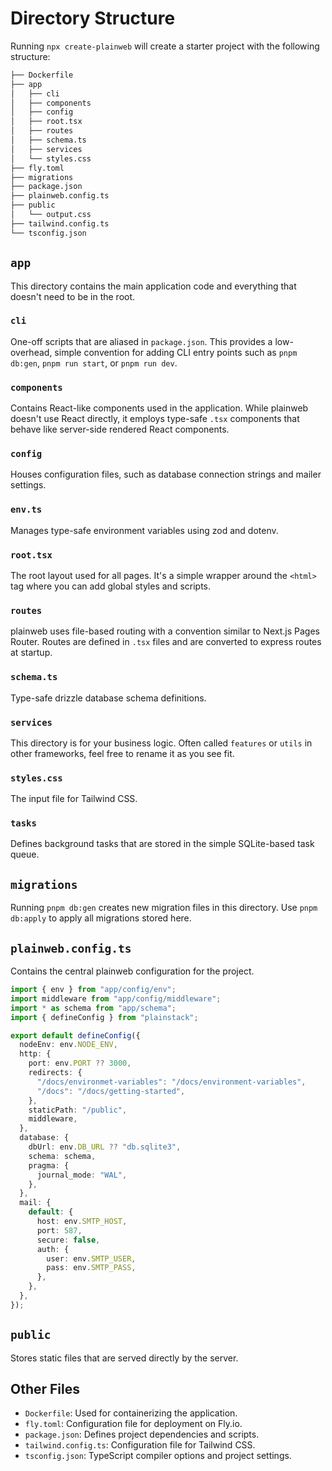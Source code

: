 # Directory Structure

Running `npx create-plainweb` will create a starter project with the following structure:

```bash
├── Dockerfile
├── app
│   ├── cli
│   ├── components
│   ├── config
│   ├── root.tsx
│   ├── routes
│   ├── schema.ts
│   ├── services
│   └── styles.css
├── fly.toml
├── migrations
├── package.json
├── plainweb.config.ts
├── public
│   └── output.css
├── tailwind.config.ts
└── tsconfig.json
```

## `app`

This directory contains the main application code and everything that doesn't need to be in the root.

### `cli`

One-off scripts that are aliased in `package.json`. This provides a low-overhead, simple convention for adding CLI entry points such as `pnpm db:gen`, `pnpm run start`, or `pnpm run dev`.

### `components`

Contains React-like components used in the application. While plainweb doesn't use React directly, it employs type-safe `.tsx` components that behave like server-side rendered React components.

### `config`

Houses configuration files, such as database connection strings and mailer settings.

### `env.ts`

Manages type-safe environment variables using zod and dotenv.

### `root.tsx`

The root layout used for all pages. It's a simple wrapper around the `<html>` tag where you can add global styles and scripts.

### `routes`

plainweb uses file-based routing with a convention similar to Next.js Pages Router. Routes are defined in `.tsx` files and are converted to express routes at startup.

### `schema.ts`

Type-safe drizzle database schema definitions.

### `services`

This directory is for your business logic. Often called `features` or `utils` in other frameworks, feel free to rename it as you see fit.

### `styles.css`

The input file for Tailwind CSS.

### `tasks`

Defines background tasks that are stored in the simple SQLite-based task queue.

## `migrations`

Running `pnpm db:gen` creates new migration files in this directory. Use `pnpm db:apply` to apply all migrations stored here.

## `plainweb.config.ts`

Contains the central plainweb configuration for the project.

```typescript
import { env } from "app/config/env";
import middleware from "app/config/middleware";
import * as schema from "app/schema";
import { defineConfig } from "plainstack";

export default defineConfig({
  nodeEnv: env.NODE_ENV,
  http: {
    port: env.PORT ?? 3000,
    redirects: {
      "/docs/environmet-variables": "/docs/environment-variables",
      "/docs": "/docs/getting-started",
    },
    staticPath: "/public",
    middleware,
  },
  database: {
    dbUrl: env.DB_URL ?? "db.sqlite3",
    schema: schema,
    pragma: {
      journal_mode: "WAL",
    },
  },
  mail: {
    default: {
      host: env.SMTP_HOST,
      port: 587,
      secure: false,
      auth: {
        user: env.SMTP_USER,
        pass: env.SMTP_PASS,
      },
    },
  },
});
```

## `public`

Stores static files that are served directly by the server.

## Other Files

- `Dockerfile`: Used for containerizing the application.
- `fly.toml`: Configuration file for deployment on Fly.io.
- `package.json`: Defines project dependencies and scripts.
- `tailwind.config.ts`: Configuration file for Tailwind CSS.
- `tsconfig.json`: TypeScript compiler options and project settings.
